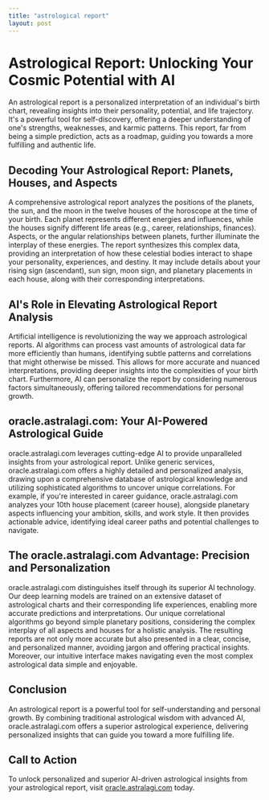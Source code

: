 ```yaml
---
title: "astrological report"
layout: post
---
```


# Astrological Report: Unlocking Your Cosmic Potential with AI

An astrological report is a personalized interpretation of an individual's birth chart, revealing insights into their personality, potential, and life trajectory. It's a powerful tool for self-discovery, offering a deeper understanding of one's strengths, weaknesses, and karmic patterns.  This report, far from being a simple prediction, acts as a roadmap, guiding you towards a more fulfilling and authentic life.


## Decoding Your Astrological Report: Planets, Houses, and Aspects

A comprehensive astrological report analyzes the positions of the planets, the sun, and the moon in the twelve houses of the horoscope at the time of your birth.  Each planet represents different energies and influences, while the houses signify different life areas (e.g., career, relationships, finances). Aspects, or the angular relationships between planets, further illuminate the interplay of these energies. The report synthesizes this complex data, providing an interpretation of how these celestial bodies interact to shape your personality, experiences, and destiny.  It may include details about your rising sign (ascendant), sun sign, moon sign, and planetary placements in each house, along with their corresponding interpretations.


## AI's Role in Elevating Astrological Report Analysis

Artificial intelligence is revolutionizing the way we approach astrological reports. AI algorithms can process vast amounts of astrological data far more efficiently than humans, identifying subtle patterns and correlations that might otherwise be missed. This allows for more accurate and nuanced interpretations, providing deeper insights into the complexities of your birth chart.  Furthermore, AI can personalize the report by considering numerous factors simultaneously, offering tailored recommendations for personal growth.


## oracle.astralagi.com: Your AI-Powered Astrological Guide

oracle.astralagi.com leverages cutting-edge AI to provide unparalleled insights from your astrological report.  Unlike generic services, oracle.astralagi.com offers a highly detailed and personalized analysis, drawing upon a comprehensive database of astrological knowledge and utilizing sophisticated algorithms to uncover unique correlations.  For example,  if you're interested in career guidance, oracle.astralagi.com analyzes your 10th house placement (career house), alongside planetary aspects influencing your ambition, skills, and work style. It then provides actionable advice, identifying ideal career paths and potential challenges to navigate.


## The oracle.astralagi.com Advantage: Precision and Personalization

oracle.astralagi.com distinguishes itself through its superior AI technology.  Our deep learning models are trained on an extensive dataset of astrological charts and their corresponding life experiences, enabling more accurate predictions and interpretations. Our unique correlational algorithms go beyond simple planetary positions, considering the complex interplay of all aspects and houses for a holistic analysis. The resulting reports are not only more accurate but also presented in a clear, concise, and personalized manner, avoiding jargon and offering practical insights.  Moreover, our intuitive interface makes navigating even the most complex astrological data simple and enjoyable.


## Conclusion

An astrological report is a powerful tool for self-understanding and personal growth.  By combining traditional astrological wisdom with advanced AI, oracle.astralagi.com offers a superior astrological experience, delivering personalized insights that can guide you toward a more fulfilling life.


## Call to Action

To unlock personalized and superior AI-driven astrological insights from your astrological report, visit [oracle.astralagi.com](https://oracle.astralagi.com) today.